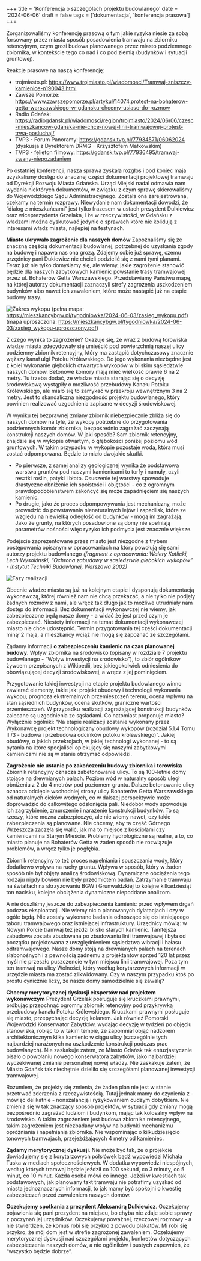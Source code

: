 +++
title = 'Konferencja o szczegółach projektu budowlanego'
date = '2024-06-06'
draft = false
tags = ['dokumentacja', 'konferencja prasowa']
+++

Zorganizowaliśmy konferencję prasową o tym jakie ryzyka niesie za sobą forsowany przez miasta sposób posadowienia tramwaju na zbiorniku retencyjnym, czym grozi budowa planowanego przez miasto podziemnego zbiornika, w kontekście tego co nad i co pod ziemią (budynków i sytuacji gruntowej).

<!--more-->

Reakcje prasowe na naszą konferencję:
* trojmiasto.pl: https://www.trojmiasto.pl/wiadomosci/Tramwaj-zniszczy-kamienice-n190043.html
* Zawsze Pomorze: https://www.zawszepomorze.pl/artykul/14074,protest-na-bohaterow-getta-warszawskiego-w-gdansku-chcemy-usiasc-do-rozmow
* Radio Gdańsk: https://radiogdansk.pl/wiadomosci/region/trojmiasto/2024/06/06/czesc-mieszkancow-gdanska-nie-chce-nowej-linii-tramwajowej-protest-trwa-posluchaj/
* TVP3 - Forum Panoramy: https://gdansk.tvp.pl/77934571/06062024 (dyskusja z Dyrektorem DRMG - Krzysztofem Małkowskim)
* TVP3 - felieton filmowy: https://gdansk.tvp.pl/77936495/tramwaj-zwany-niepozadaniem

Po ostatniej konferencji, nasza sprawa zyskała rozgłos i pod koniec maja uzyskaliśmy dostęp do znacznej części dokumentacji projektowej tramwaju od Dyrekcji Rozwoju Miasta Gdańska.
Urząd Miejski nadal odmawia nam wydania niektórych dokumentów, w związku z czym sprawę skierowaliśmy do Wojewódzkiego Sądu Administracyjnego. Została ona zarejestrowana, czekamy na termin rozprawy. Niewydanie nam dokumentacji dowodzi, że “dialog z mieszkańcami” jest tylko frazesem w ustach prezydent Dulkiewicz oraz wiceprezydenta Grzelaka, i że w rzeczywistości, w Gdańsku z władzami można dyskutować jedynie o sprawach które nie kolidują z interesami władz miasta, najlepiej na festynach.

**Miasto ukrywało zagrożenie dla naszych domów**
Zapoznaliśmy się ze znaczną częścią dokumentacji budowlanej, potrzebnej do uzyskania zgody na budowę i napawa nas ona grozą. Zdajemy sobie już sprawę, czemu urzędnicy pani Dukiewicz nie chcieli podzielić się z nami tymi planami. Teraz już nie tylko domyślamy się, ale wiemy, jakie zagrożenie stanowić będzie dla naszych zabytkowych kamienic powstanie trasy tramwajowej przez ul. Bohaterów Getta Warszawskiego. Przedstawiamy Państwu mapę, na której autorzy dokumentacji zaznaczyli strefy zagrożenia uszkodzeniem budynków albo nawet ich zawaleniem, które może nastąpić już na etapie budowy trasy.

![Zakres wykopu](zasieg_wykopu.png)
(pełna mapa: https://mieszkancybgw.pl/tygodniowka/2024-06-03/zasieg_wykopu.pdf) 
(mapa uproszczona: https://mieszkancybgw.pl/tygodniowka/2024-06-03/zasieg_wykopu-uproszczony.pdf) 

Z czego wynika to zagrożenie? Okazuje się, że wraz z budową torowiska władze miasta zdecydowały się umieścić pod powierzchnią naszej ulicy podziemny zbiornik retencyjny, który ma zastąpić dotychczasowy znacznie węższy kanał ulgi Potoku Królewskiego. Do jego wykonania niezbędne jest z kolei wykonanie głębokich otwartych wykopów w bliskim sąsiedztwie naszych domów. Betonowe komory mają mieć wielkość prawie 6 na 2 metry.
Tu trzeba dodać, że władze miasta starając się o decyzję środowiskową wystąpiły o możliwość przebudowy Kanału Potoku Królewskiego, ale miało się to zamykać w przekroju wewnętrznym 3 na 2 metry. Jest to skandaliczna niezgodność projektu budowlanego, który powinien realizować uzgodnienia zapisane w decyzji środowiskowej. 

W wyniku tej bezprawnej zmiany zbiornik niebezpiecznie zbliża się do naszych domów na tyle, że wykopy potrzebne do przygotowania podziemnych komór zbiornika, bezpośrednio zagrażać zaczynają konstrukcji naszych domów. W jaki sposób?
Sam zbiornik retencyjny, znajdzie się w wykopie otwartym, o głębokości poniżej poziomu wód gruntowych. W takim przypadku w wykopie pozostaje woda, która musi zostać odpompowana. Będzie to miało dwojakie skutki.
* Po pierwsze, z samej analizy geologicznej wynika że podstawowa warstwa gruntów pod naszymi kamienicami to torfy i namuły, czyli resztki roślin, patyki i błoto. Osuszenie tej warstwy spowoduje drastyczne obniżenie ich spoistości i objętości - co z ogromnym prawdopodobieństwem zakońcyć się może zapadnięciem się naszych kamienic.
* Po drugie, jako że proces odpompowywania jest mechaniczny, może prowadzić do powstawania nienaturalnych lejów i zapadlisk, które ze względu na niewielką odległość od budynków - mogą im zagrażają. Jako że grunty, na których posadowione są domy nie spełniają parametrów nośności więc ryzyko ich podmycia jest znacznie większe.

Podejście zaprezentowane przez miasto jest niezgodne z trybem postępowania opisanym w opracowaniach na który powołują się sami autorzy projektu budowlanego _(fragment z opracowania: Walery Kotlicki, Lech Wysokinski, “Ochrona zabudowy w sasiedztwie glebokich wykopów” - Instytut Techniki Budowlanej, Warszawa 2002)_

![Fazy realizacji](fazy_realizacji.png)

Obecnie władze miasta są już na kolejnym etapie i dysponują dokumentacją wykonawczą, której również nam nie chcą przekazać, a nie tylko nie podjęły żadnych rozmów z nami, ale wręcz tak długo jak to możliwe utrudniały nam dostęp do informacji.
Bez dokumentacji wykonawczej nie wiemy, jak zabezpieczone będą nasze domy - a widać że jest przed czym je zabezpieczać. Niestety informacji na temat dokumentacji wykonawczej miasto nie chce udostępnić. Termin przygotowania tej części dokumentacji minął 2 maja, a mieszkańcy wciąż nie mogą się zapoznać ze szczegółami.
 
Żądamy informacji **o zabezpieczeniu kamienic na czas planowanej budowy**.
Wpływ zbiornika na środowisko (opisany w rozdziale 7 projektu budowlanego - “Wpływ inwestycji na środowisko”), to zbiór ogólników żywcem przepisanych z Wikipedii, bez jakiegokolwiek odniesienia do obowiązującej decyzji środowiskowej, a wręcz z jej pominięciem.

Przygotowanie takiej inwestycji na etapie projektu budowlanego winno zawierać elementy, takie jak: projekt obudowy i technologii wykonania wykopu, prognoza ekstremalnych przemieszczeń terenu, ocena wpływu na stan sąsiednich budynków, ocena skutków, graniczne wartości przemieszczeń. W przypadku realizacji zagrażającej konstrukcji budynków zalecane są uzgodnienia ze sąsiadami. Co natomiast proponuje miasto? Wyłącznie ogólniki: “Na etapie realizacji zostanie wykonany przez Wykonawcę projekt technologiczny obudowy wykopów (rozdział 5.1.4 Tomu II /3 - budowa i przebudowa odcinków potoku królewskiego)”. Jakiej obudówy, o jakich przekrojach, w jakiej technologi wykonanej - to są pytania na które specjaliści opiekujący się naszymi zabytkowymi kamienicami nie są w stanie otrzymać odpowiedzi.

**Zagrożenie nie ustanie po zakończeniu budowy zbiornika i torowiska**
Zbiornik retencyjny oznacza zabetonowanie ulicy. To są 100-letnie domy stojące na drewnianych palach. Poziom wód w naturalny sposób uległ obniżeniu z 2 do 4 metrów pod poziomem gruntu. Dalsze betonowanie ulicy oznacza odcięcie wschodniej strony ulicy Bohaterów Getta Warszawskiego od naturalnych cieków wodnych, co w dalszej perspektywie może doprowadzić do całkowitego odsłonięcia pali. Niedobór wody spowoduje ich zagrzybienie, zmurszenie i narażenie konstrukcji budynków. To są rzeczy, które można zabezpieczyć, ale nie wiemy nawet, czy takie zabezpieczenia są planowane. Nie chcemy, aby ta część Górnego Wrzeszcza zaczęła się walić, jak ma to miejsce z kościołami czy kamienicami na Starym Mieście. Problemy hydrologiczne są realne, a to, co miasto planuje na Bohaterów Getta w żaden sposób nie rozwiązuje problemów, a wręcz tylko je pogłębia.

Zbiornik retencyjny to też proces napełniania i spuszczania wody, który dodatkowo wpływa na ruchy gruntu. Wpływa w sposób, który w żaden sposób nie był objęty analizą środowiskową. Dynamiczne obciążenia tego rodzaju nigdy bowiem nie były przedmiotem badań. Zatrzymanie tramwaju na światłach na skrzyżowaniu BGW i Grunwaldzkiej to kolejne kilkadziesiąt ton nacisku, kolejne obciążenia dynamiczne niepoddane analizom.

A nie doszliśmy jeszcze do zabezpieczenia kamienic przed wpływem drgań podczas eksploatacji. Nie wiemy nic o planowanych dylatacjach i czy w ogóle będą. Nie zostały wykonane badania odnoszące się do istniejącego taboru tramwajowego oraz istniejącej infrastruktury. Urzędnicy mówią: w Nowym Porcie tramwaj też jeździ blisko starych kamienic. Tamtejsza zabudowa została zbudowana po zbudowaniu linii tramwajowej i była od początku projektowana z uwzględnieniem sąsiedztwa wibracji i hałasu odtramwajowego. Nasze domy stoją na drewnianych palach na terenach słabonośnych i z pewnością żadnemu z projektantów sprzed 120 lat przez myśl nie przeszło puszczenoie w tym miejscu linii tramwajowej. Poza tym ten tramwaj na ulicy Wolności, który według korytarzowych informacji w urzędzie miasta ma zostać zlikwidowany. Czy w naszym przypadku ktoś po prostu cynicznie liczy, że nasze domy samodzielnie się zawalą?

**Chcemy merytorycznej dyskusji ekspertów nad projektem wykonawczym**
Prezydent Grzelak posługuje się kruczkami prawnymi, próbując przepchnąć ogromny zbiornik retencyjny pod przykrywką przebudowy kanału Potoku Królewskiego. Kruczkami prawnymi posługuje się miasto, przepychając decyzję kolanem. Jak również Pomorski Wojewódzki Konserwator Zabytków, wydając decyzję w tydzień po objęciu stanowiska, robiąc to w takim tempie, że zapomniał objąć nadzorem architektonicznym kilka kamienic w ciągu ulicy (szczególnie tych najbardziej narażonych na uszkodzenie konstrukcji podczas prac budowlanych). Nie zaskakuje zatem, że Miasto Gdańsk tak entuzjastycznie pisało o powołaniu nowego konserwatora zabytków, jako najbardziej wyczekiwanej zmianie personalnej nowej władzy. Nie zaskakuje zatem, że Miasto Gdańsk tak niechętnie dzieliło się szczegółami planowanej inwestycji tramwajowej.

Rozumiem, że projekty się zmienia, że żaden plan nie jest w stanie przetrwać zderzenia z rzeczywistością. Tutaj jednak mamy do czynienia z - mówiąc delikatnie - nonszalancją i ryzykowaniem cudzym dobytkiem. Nie zmienia się w tak znaczący sposób projektów, w sytuacji gdy zmiany mogą bezpośrednio zagrażać ludziom i budynkom, mając tak kolosalny wpływ na środowisko. A takim zagrożeniem jest budowa zbiornika retencyjnego, takim zagrożeniem jest niezbadany wpływ na budynki mechanizmu opróżniania i napełniania zbiornika. Nie wspominając o kilkudziesięcio tonowych tramwajach, przejeżdżających 4 metry od kamieniec. 

**Żądamy merytorycznej dyskusji**. Nie może być tak, że o projekcie dowiadujemy się z korytarzowych półsłówek bądź wypowiedzi Michała Tuska w mediach społecznościowych. W dodatku wypowiedzi niespójnych, według których tramwaj będzie jeździł co 100 sekund, co 3 minuty, co 5 minut, co 10 minut. Każda osoba mówi co innego. Jeżeli w kwestiach tak podstawowych, jak planowany takt tramwaju nie potrafimy uzyskać od miasta jednoznacznych informacji, to jak mamy być spokojni o kwestię zabezpieczeń przed zawaleniem naszych domów.

**Oczekujemy spotkania z prezydent Aleksandrą Dulkiewicz**. Oczekujemy pojawienia się pani prezydent na miejscu, bo chyba nie zdaje sobie sprawy z poczynań jej urzędników. Oczekujemy poważnej, rzeczowej rozmowy - a nie stwierdzeń, że komuś robi się przykro z powodu plakatów. Mi robi się przykro, że mój dom jest w strefie zagrożonej zawaleniem. Oczekujemy merytorycznej dyskusji nad szczegółami projektu, konkretów dotyczących zabezpieczenia naszych domów, a nie ogólników i pustych zapewnień, że “wszystko będzie dobrze”. 

